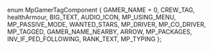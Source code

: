 enum MpGamerTagComponent
{
  GAMER_NAME = 0,
  CREW_TAG,
  healthArmour,
  BIG_TEXT,
  AUDIO_ICON,
  MP_USING_MENU,
  MP_PASSIVE_MODE,
  WANTED_STARS,
  MP_DRIVER,
  MP_CO_DRIVER,
  MP_TAGGED,
  GAMER_NAME_NEARBY,
  ARROW,
  MP_PACKAGES,
  INV_IF_PED_FOLLOWING,
  RANK_TEXT,
  MP_TYPING
};